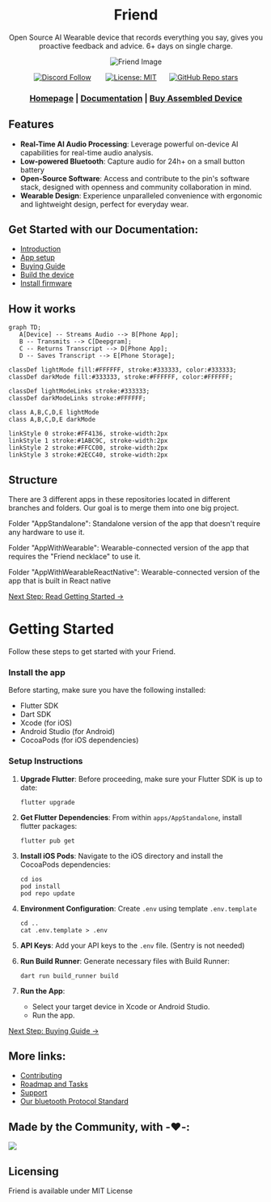 <div align="center">

# **Friend**

Open Source AI Wearable device that records everything you say, gives you proactive feedback and advice. 6+ days on single charge.

![Friend Image](https://github.com/BasedHardware/Friend/assets/43514161/1d504d29-1988-4482-8254-665b0bf8a264)

[![Discord Follow](https://dcbadge.vercel.app/api/server/ZutWMTJnwA?style=flat)](https://discord.gg/ZutWMTJnwA) &ensp;&ensp;&ensp;
[![License: MIT](https://img.shields.io/badge/License-MIT-yellow.svg)](https://opensource.org/licenses/MIT)&ensp;&ensp;&ensp;
[![GitHub Repo stars](https://img.shields.io/github/stars/BasedHardware/Friend)](https://github.com/BasedHardware/Friend)

<h3>

[Homepage](https://basedhardware.com/) | [Documentation](https://basedhardware.github.io/Friend/) | [Buy Assembled Device](https://www.kickstarter.com/projects/kodjima333/friend-open-source-ai-wearable-recording-device?ref=7wc2iz)

</h3>

</div>

## Features

- **Real-Time AI Audio Processing**: Leverage powerful on-device AI capabilities for real-time audio analysis.
- **Low-powered Bluetooth**: Capture audio for 24h+ on a small button battery
- **Open-Source Software**: Access and contribute to the pin's software stack, designed with openness and community collaboration in mind.
- **Wearable Design**: Experience unparalleled convenience with ergonomic and lightweight design, perfect for everyday wear.

## Get Started with our Documentation:

- [Introduction](https://basedhardware.github.io/Friend/)
- [App setup](https://basedhardware.github.io/Friend/get_started/Setup/)
- [Buying Guide](https://basedhardware.github.io/Friend/assembly/Buying_Guide/)
- [Build the device](https://basedhardware.github.io/Friend/assembly/Build_the_device/)
- [Install firmware](https://basedhardware.github.io/Friend/assembly/Install_firmware/)

## How it works

```mermaid
graph TD;
   A[Device] -- Streams Audio --> B[Phone App];
   B -- Transmits --> C[Deepgram];
   C -- Returns Transcript --> D[Phone App];
   D -- Saves Transcript --> E[Phone Storage];

classDef lightMode fill:#FFFFFF, stroke:#333333, color:#333333;
classDef darkMode fill:#333333, stroke:#FFFFFF, color:#FFFFFF;

classDef lightModeLinks stroke:#333333;
classDef darkModeLinks stroke:#FFFFFF;

class A,B,C,D,E lightMode
class A,B,C,D,E darkMode

linkStyle 0 stroke:#FF4136, stroke-width:2px
linkStyle 1 stroke:#1ABC9C, stroke-width:2px
linkStyle 2 stroke:#FFCC00, stroke-width:2px
linkStyle 3 stroke:#2ECC40, stroke-width:2px
``` 

## Structure

There are 3 different apps in these repositories located in different branches and folders. Our goal is to merge them into one big project.

Folder "AppStandalone": Standalone version of the app that doesn't require any hardware to use it.

Folder "AppWithWearable": Wearable-connected version of the app that requires the "Friend necklace" to use it.

Folder "AppWithWearableReactNative": Wearable-connected version of the app that is built in React native

[Next Step: Read Getting Started →](https://basedhardware.github.io/Friend/get_started/Setup/)

# Getting Started

Follow these steps to get started with your Friend.

### Install the app

Before starting, make sure you have the following installed:

- Flutter SDK
- Dart SDK
- Xcode (for iOS)
- Android Studio (for Android)
- CocoaPods (for iOS dependencies)

### Setup Instructions

1. **Upgrade Flutter**:
   Before proceeding, make sure your Flutter SDK is up to date:
    ```
    flutter upgrade
    ```

2. **Get Flutter Dependencies**:
   From within `apps/AppStandalone`, install flutter packages:
    ```
    flutter pub get
    ```

3. **Install iOS Pods**:
   Navigate to the iOS directory and install the CocoaPods dependencies:
    ```
    cd ios
    pod install
    pod repo update
    ```

4. **Environment Configuration**:
   Create `.env` using template `.env.template`
    ```
    cd ..
    cat .env.template > .env
    ```

5. **API Keys**:
   Add your API keys to the `.env` file. (Sentry is not needed)

6. **Run Build Runner**:
   Generate necessary files with Build Runner:
    ```
    dart run build_runner build
    ```

7. **Run the App**:
    - Select your target device in Xcode or Android Studio.
    - Run the app.

[Next Step: Buying Guide →](https://basedhardware.github.io/Friend/assembly/Buying_Guide/)

## More links:

- [Contributing](https://basedhardware.github.io/Friend/info/Contribution/)
- [Roadmap and Tasks](https://github.com/orgs/BasedHardware/projects/1)
- [Support](https://basedhardware.github.io/Friend/info/Support/)
- [Our bluetooth Protocol Standard](https://docs.basedhardware.com/developer/Protocol/)

## Made by the Community, with -❤️-:

<a href="https://github.com/BasedHardware/Friend/graphs/contributors">
  <img src="https://contrib.rocks/image?repo=BasedHardware/Friend" />
</a>

## Licensing

Friend is available under MIT License
